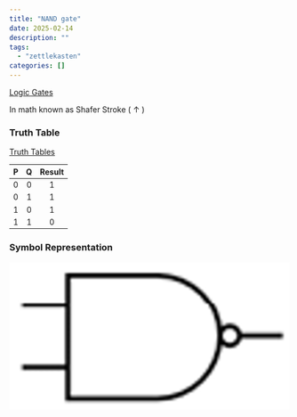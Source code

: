 ```yaml
---
title: "NAND gate"
date: 2025-02-14
description: ""
tags: 
  - "zettlekasten"
categories: []
---
```


[Logic Gates](Logic%20Gates.md)

In math known as Shafer Stroke ( $\uparrow$ )

### Truth Table

[Truth Tables](Truth%20Tables.md)

| P | Q | Result |
| :-: | :-: | :-: |
|0|0|1|
|0|1|1|
|1|0|1|
|1|1|0|

### Symbol Representation

![400x200](attachments/NAND_GATE.png)
